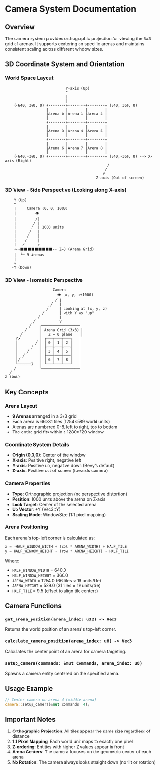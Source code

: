 # Camera System Documentation

## Overview

The camera system provides orthographic projection for viewing the 3x3 grid of arenas. It supports centering on specific arenas and maintains consistent scaling across different window sizes.

## 3D Coordinate System and Orientation

### World Space Layout

```
                            Y-axis (Up)
                            ^
                            |
                            |
    (-640, 360, 0) +--------+--------+--------+ (640, 360, 0)
                   |        |        |        |
                   |Arena 0 |Arena 1 |Arena 2 |
                   |        |        |        |
                   +--------+--------+--------+
                   |        |        |        |
                   |Arena 3 |Arena 4 |Arena 5 |
                   |        |        |        |
                   +--------+--------+--------+
                   |        |        |        |
                   |Arena 6 |Arena 7 |Arena 8 |
                   |        |        |        |
    (-640,-360, 0) +--------+--------+--------+ (640,-360, 0) --> X-axis (Right)
                                               /
                                              /
                                             v
                                          Z-axis (Out of screen)
```

### 3D View - Side Perspective (Looking along X-axis)

```
    Y (Up)
    ^
    |     Camera (0, 0, 1000)
    |         👁️ 
    |         /|
    |        / |
    |       /  | 1000 units
    |      /   |
    |     /    |
    |    /     |
    |   /      v
    +--⬛⬛⬛⬛⬛⬛⬛⬛⬛-- Z=0 (Arena Grid)
    |  └─ 9 Arenas
    |
    v
   -Y (Down)
```

### 3D View - Isometric Perspective

```
                      Camera
                        👁️ (x, y, z+1000)
                       ╱ |
                     ╱   |
                   ╱     | Looking at (x, y, z)
                 ╱       | with Y as "up"
               ╱         |
             ╱           v
           ╱    ┌─────────────────┐
         ╱      │ Arena Grid (3x3) │
       ╱        │   Z = 0 plane    │
     Y↗         │ ┌───┬───┬───┐   │
     │        ╱ │ │ 0 │ 1 │ 2 │   │
     │      ╱   │ ├───┼───┼───┤   │
     │    ╱     │ │ 3 │ 4 │ 5 │   │
     │  ╱       │ ├───┼───┼───┤   │
     │╱         │ │ 6 │ 7 │ 8 │   │
     └──────X   │ └───┴───┴───┘   │
    ╱           └─────────────────┘
  ╱
Z (Out)
```

## Key Concepts

### Arena Layout
- **9 Arenas** arranged in a 3x3 grid
- Each arena is 66×31 tiles (1254×589 world units)
- Arenas are numbered 0-8, left to right, top to bottom
- The entire grid fits within a 1280×720 window

### Coordinate System Details
- **Origin (0,0,0)**: Center of the window
- **X-axis**: Positive right, negative left
- **Y-axis**: Positive up, negative down (Bevy's default)
- **Z-axis**: Positive out of screen (towards camera)

### Camera Properties
- **Type**: Orthographic projection (no perspective distortion)
- **Position**: 1000 units above the arena on Z-axis
- **Look Target**: Center of the selected arena
- **Up Vector**: +Y (Vec3::Y)
- **Scaling Mode**: WindowSize (1:1 pixel mapping)

### Arena Positioning
Each arena's top-left corner is calculated as:
```rust
x = -HALF_WINDOW_WIDTH + (col * ARENA_WIDTH) + HALF_TILE
y = HALF_WINDOW_HEIGHT - (row * ARENA_HEIGHT) - HALF_TILE
```

Where:
- `HALF_WINDOW_WIDTH` = 640.0
- `HALF_WINDOW_HEIGHT` = 360.0
- `ARENA_WIDTH` = 1254.0 (66 tiles × 19 units/tile)
- `ARENA_HEIGHT` = 589.0 (31 tiles × 19 units/tile)
- `HALF_TILE` = 9.5 (offset to align tile centers)

## Camera Functions

### `get_arena_position(arena_index: u32) -> Vec3`
Returns the world position of an arena's top-left corner.

### `calculate_camera_position(arena_index: u8) -> Vec3`
Calculates the center point of an arena for camera targeting.

### `setup_camera(commands: &mut Commands, arena_index: u8)`
Spawns a camera entity centered on the specified arena.

## Usage Example

```rust
// Center camera on arena 4 (middle arena)
camera::setup_camera(&mut commands, 4);
```

## Important Notes

1. **Orthographic Projection**: All tiles appear the same size regardless of distance
2. **1:1 Pixel Mapping**: Each world unit maps to exactly one pixel
3. **Z-ordering**: Entities with higher Z values appear in front
4. **Arena Centers**: The camera focuses on the geometric center of each arena
5. **No Rotation**: The camera always looks straight down (no tilt or rotation)